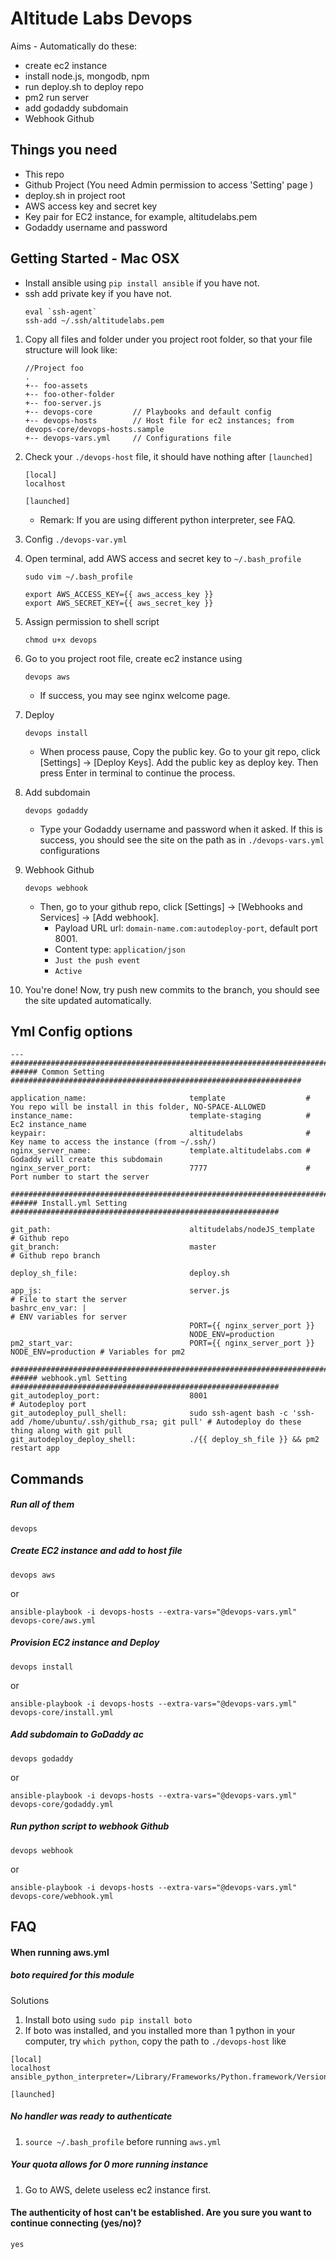 Altitude Labs Devops
===

Aims - Automatically do these:
* create ec2 instance
* install node.js, mongodb, npm
* run deploy.sh to deploy repo
* pm2 run server
* add godaddy subdomain
* Webhook Github

## Things you need
* This repo
* Github Project (You need Admin permission to access 'Setting' page )
* deploy.sh in project root
* AWS access key and secret key
* Key pair for EC2 instance, for example, altitudelabs.pem
* Godaddy username and password

## Getting Started - Mac OSX

* Install ansible using `pip install ansible` if you have not.
* ssh add private key if you have not.
    ```
    eval `ssh-agent`
    ssh-add ~/.ssh/altitudelabs.pem
    ```

1. Copy all files and folder under you project root folder, so that your file structure will look like:
    ```
    //Project foo
    .
    +-- foo-assets
    +-- foo-other-folder
    +-- foo-server.js
    +-- devops-core         // Playbooks and default config
    +-- devops-hosts        // Host file for ec2 instances; from devops-core/devops-hosts.sample
    +-- devops-vars.yml     // Configurations file
    ```

2. Check your `./devops-host` file, it should have nothing after `[launched]`
    ```
    [local]
    localhost

    [launched]
    ```
    * Remark: If you are using different python interpreter, see FAQ.

3. Config `./devops-var.yml`

4. Open terminal, add AWS access and secret key to `~/.bash_profile`
    ```
    sudo vim ~/.bash_profile
    ```

    ```
    export AWS_ACCESS_KEY={{ aws_access_key }}
    export AWS_SECRET_KEY={{ aws_secret_key }}
    ```

5. Assign permission to shell script
    ```
    chmod u+x devops

    ```

6. Go to you project root file, create ec2 instance using
    ```
    devops aws
    ```
    * If success, you may see nginx welcome page.

7. Deploy
    ```
    devops install
    ```
    * When process pause, Copy the public key. Go to your git repo, click [Settings] -> [Deploy Keys]. Add the public key as deploy key. Then press Enter in terminal to continue the process.


8. Add subdomain
    ```
    devops godaddy
    ```
    * Type your Godaddy username and password when it asked. If this is success, you should see the site on the path as in `./devops-vars.yml` configurations

9. Webhook Github
    ```
    devops webhook
    ```
    * Then, go to your github repo, click [Settings] -> [Webhooks and Services] -> [Add webhook].
      * Payload URL url: `domain-name.com:autodeploy-port`, default port 8001.
      * Content type: `application/json`
      * `Just the push event`
      * `Active`

10. You're done! Now, try push new commits to the branch, you should see the site updated automatically.


## Yml Config options
```
---
#######################################################################################
###### Common Setting #################################################################

application_name:                       template                  # You repo will be install in this folder, NO-SPACE-ALLOWED
instance_name:                          template-staging          # Ec2 instance_name
keypair:                                altitudelabs              # Key name to access the instance (from ~/.ssh/)
nginx_server_name:                      template.altitudelabs.com # Godaddy will create this subdomain
nginx_server_port:                      7777                      # Port number to start the server

#######################################################################################
###### Install.yml Setting ############################################################

git_path:                               altitudelabs/nodeJS_template  # Github repo
git_branch:                             master                        # Github repo branch

deploy_sh_file:                         deploy.sh

app_js:                                 server.js                     # File to start the server
bashrc_env_var: |                                                     # ENV variables for server
                                        PORT={{ nginx_server_port }}  
                                        NODE_ENV=production
pm2_start_var:                          PORT={{ nginx_server_port }} NODE_ENV=production # Variables for pm2

#######################################################################################
###### webhook.yml Setting ############################################################
git_autodeploy_port:                    8001                          # Autodeploy port
git_autodeploy_pull_shell:              sudo ssh-agent bash -c 'ssh-add /home/ubuntu/.ssh/github_rsa; git pull' # Autodeploy do these thing along with git pull
git_autodeploy_deploy_shell:            ./{{ deploy_sh_file }} && pm2 restart app
```

## Commands

##### Run all of them
  ```
  devops
  ```

##### Create EC2 instance and add to host file
  ```
  devops aws
  ```
  or
  ```
  ansible-playbook -i devops-hosts --extra-vars="@devops-vars.yml" devops-core/aws.yml
  ```

##### Provision EC2 instance and Deploy
  ```
  devops install
  ```
  or
  ```
  ansible-playbook -i devops-hosts --extra-vars="@devops-vars.yml" devops-core/install.yml
  ```

##### Add subdomain to GoDaddy ac
  ```
  devops godaddy
  ```
  or
  ```
  ansible-playbook -i devops-hosts --extra-vars="@devops-vars.yml" devops-core/godaddy.yml
  ```

##### Run python script to webhook Github
  ```
  devops webhook
  ```
  or
  ```
  ansible-playbook -i devops-hosts --extra-vars="@devops-vars.yml" devops-core/webhook.yml
  ```

## FAQ

#### When running aws.yml
##### boto required for this module
Solutions
1. Install boto using `sudo pip install boto`
2. If boto was installed, and you installed more than 1 python in your computer, try `which python`, copy the path to `./devops-host` like
```
[local]
localhost ansible_python_interpreter=/Library/Frameworks/Python.framework/Versions/2.7/bin/python

[launched]
```
#####  No handler was ready to authenticate
1. `source ~/.bash_profile` before running `aws.yml`

##### Your quota allows for 0 more running instance
1. Go to AWS, delete useless ec2 instance first.

#### The authenticity of host can't be established. Are you sure you want to continue connecting (yes/no)?
`yes`
